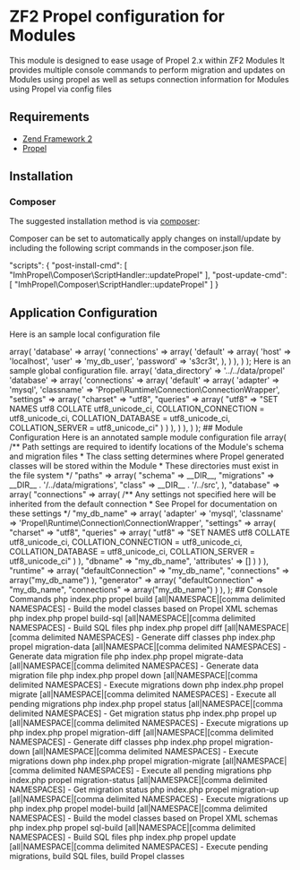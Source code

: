 # ZF2 Propel configuration for Modules 

This module is designed to ease usage of Propel 2.x within ZF2 Modules
It provides multiple console commands to perform migration and updates on Modules using propel
as well as setups connection information for Modules using Propel via config files

## Requirements

 * [Zend Framework 2](https://github.com/zendframework/zf2)
 * [Propel](https://github.com/propelorm/Propel2) 
 
## Installation

### Composer

The suggested installation method is via [composer](http://getcomposer.org/):

Composer can be set to automatically apply changes on install/update by including the following
script commands in the composer.json file.

"scripts": {
    "post-install-cmd": [
        "ImhPropel\\Composer\\ScriptHandler::updatePropel"
    ],
    "post-update-cmd": [
        "ImhPropel\\Composer\\ScriptHandler::updatePropel"
    ]
}

## Application Configuration

Here is an sample local configuration file

<?php
return array(
    'propel' => array( 
        'database' => array( 
            'connections' => array( 
                'default' => array( 
                    'host'       => 'localhost',
                    'user'       => 'my_db_user',
                    'password'   => 's3cr3t',
                ),
            )
        ),
    )
);

Here is an sample global configuration file.

<?php
return array(
    'propel' => array( 
        'data_directory'    => '../../data/propel'
        'database' => array( 
            'connections' => array( 
                'default' => array( 
                    'adapter'    => 'mysql',
                    'classname'  => 'Propel\Runtime\Connection\ConnectionWrapper',
                    "settings" => array(
                        "charset" => "utf8",
                        "queries" => array(
                            "utf8" => "SET NAMES utf8 COLLATE utf8_unicode_ci, COLLATION_CONNECTION = utf8_unicode_ci, COLLATION_DATABASE = utf8_unicode_ci, COLLATION_SERVER = utf8_unicode_ci"
                        )
                    )
                ),
            )
        ),
    )
);


## Module Configuration

Here is an annotated sample module configuration file 

<?php
return array(
    "propel" => array(
        /** Path settings are required to identify locations of the Module's schema and migration files
         *  The class setting determines where Propel generated classes will be stored within the Module
         *  These directories must exist in the file system
         */
        "paths"    => array(
            "schema"     => __DIR__,
            "migrations" => __DIR__ . '/../data/migrations',
            "class"      => __DIR__ . '/../src',
        ),
        "database" => array(
            "connections" => array(
                /** Any settings not specified here will be inherited from the default connection
                 *  See Propel for documentation on these settings
                 */
                "my_db_name" => array(
                    'adapter'    => 'mysql',
                    'classname'  => 'Propel\Runtime\Connection\ConnectionWrapper',
                    "settings" => array(
                        "charset" => "utf8",
                        "queries" => array(
                            "utf8" => "SET NAMES utf8 COLLATE utf8_unicode_ci, COLLATION_CONNECTION = utf8_unicode_ci, COLLATION_DATABASE = utf8_unicode_ci, COLLATION_SERVER = utf8_unicode_ci"
                        )
                    ),
                    "dbname" => "my_db_name",
                    'attributes' => []
                )
            )
        ),
        "runtime" => array(
            "defaultConnection" => "my_db_name",
            "connections" => array("my_db_name")
        ),
        "generator" => array(
            "defaultConnection" => "my_db_name",
            "connections" => array("my_db_name")
        )
    ),
);

## Console Commands

php index.php propel build [all|NAMESPACE|[comma delimited NAMESPACES]                
 - Build the model classes based on Propel XML schemas
 
php index.php propel build-sql [all|NAMESPACE|[comma delimited NAMESPACES]            
 - Build SQL files

php index.php propel diff [all|NAMESPACE|[comma delimited NAMESPACES]                 
 - Generate diff classes

php index.php propel migration-data [all|NAMESPACE|[comma delimited NAMESPACES]       
 - Generate data migration file

php index.php propel migrate-data [all|NAMESPACE|[comma delimited NAMESPACES]         
 - Generate data migration file

php index.php propel down [all|NAMESPACE|[comma delimited NAMESPACES]                 
 - Execute migrations down

php index.php propel migrate [all|NAMESPACE|[comma delimited NAMESPACES]              
 - Execute all pending migrations

php index.php propel status [all|NAMESPACE|[comma delimited NAMESPACES]               
 - Get migration status

php index.php propel up [all|NAMESPACE|[comma delimited NAMESPACES]                   
 - Execute migrations up

php index.php propel migration-diff [all|NAMESPACE|[comma delimited NAMESPACES]       
 - Generate diff classes

php index.php propel migration-down [all|NAMESPACE|[comma delimited NAMESPACES]       
 - Execute migrations down

php index.php propel migration-migrate [all|NAMESPACE|[comma delimited NAMESPACES]    
 - Execute all pending migrations

php index.php propel migration-status [all|NAMESPACE|[comma delimited NAMESPACES]     
 - Get migration status

php index.php propel migration-up [all|NAMESPACE|[comma delimited NAMESPACES]         
 - Execute migrations up

php index.php propel model-build [all|NAMESPACE|[comma delimited NAMESPACES]          
 - Build the model classes based on Propel XML schemas

php index.php propel sql-build [all|NAMESPACE|[comma delimited NAMESPACES]            
 - Build SQL files

php index.php propel update [all|NAMESPACE|[comma delimited NAMESPACES]               
 - Execute pending migrations, build SQL files, build Propel classes